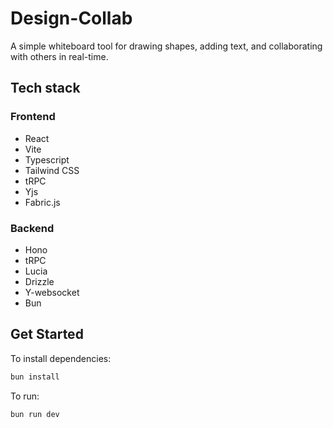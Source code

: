 # Design-Collab

A simple whiteboard tool for drawing shapes, adding text, and collaborating with others in real-time.

## Tech stack

### Frontend
- React
- Vite
- Typescript
- Tailwind CSS
- tRPC
- Yjs
- Fabric.js

### Backend
- Hono
- tRPC
- Lucia
- Drizzle
- Y-websocket
- Bun

## Get Started
To install dependencies:

```bash
bun install
```

To run:

```bash
bun run dev
```
